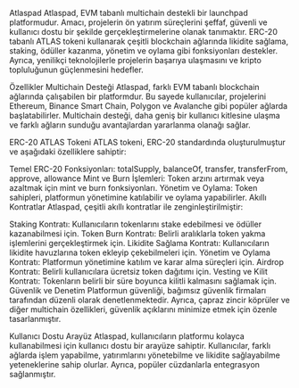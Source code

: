 Atlaspad
Atlaspad, EVM tabanlı multichain destekli bir launchpad platformudur. Amacı, projelerin ön yatırım süreçlerini şeffaf, güvenli ve kullanıcı dostu bir şekilde gerçekleştirmelerine olanak tanımaktır. ERC-20 tabanlı ATLAS tokeni kullanarak çeşitli blockchain ağlarında likidite sağlama, staking, ödüller kazanma, yönetim ve oylama gibi fonksiyonları destekler. Ayrıca, yenilikçi teknolojilerle projelerin başarıya ulaşmasını ve kripto topluluğunun güçlenmesini hedefler.

Özellikler
Multichain Desteği
Atlaspad, farklı EVM tabanlı blockchain ağlarında çalışabilen bir platformdur. Bu sayede kullanıcılar, projelerini Ethereum, Binance Smart Chain, Polygon ve Avalanche gibi popüler ağlarda başlatabilirler. Multichain desteği, daha geniş bir kullanıcı kitlesine ulaşma ve farklı ağların sunduğu avantajlardan yararlanma olanağı sağlar.

ERC-20 ATLAS Tokeni
ATLAS tokeni, ERC-20 standardında oluşturulmuştur ve aşağıdaki özelliklere sahiptir:

Temel ERC-20 Fonksiyonları: totalSupply, balanceOf, transfer, transferFrom, approve, allowance
Mint ve Burn İşlemleri: Token arzını artırmak veya azaltmak için mint ve burn fonksiyonları.
Yönetim ve Oylama: Token sahipleri, platformun yönetimine katılabilir ve oylama yapabilirler.
Akıllı Kontratlar
Atlaspad, çeşitli akıllı kontratlar ile zenginleştirilmiştir:

Staking Kontratı: Kullanıcıların tokenlarını stake edebilmesi ve ödüller kazanabilmesi için.
Token Burn Kontratı: Belirli aralıklarla token yakma işlemlerini gerçekleştirmek için.
Likidite Sağlama Kontratı: Kullanıcıların likidite havuzlarına token ekleyip çekebilmeleri için.
Yönetim ve Oylama Kontratı: Platformun yönetimine katılım ve karar alma süreçleri için.
Airdrop Kontratı: Belirli kullanıcılara ücretsiz token dağıtımı için.
Vesting ve Kilit Kontratı: Tokenların belirli bir süre boyunca kilitli kalmasını sağlamak için.
Güvenlik ve Denetim
Platformun güvenliği, bağımsız güvenlik firmaları tarafından düzenli olarak denetlenmektedir. Ayrıca, çapraz zincir köprüler ve diğer multichain özellikleri, güvenlik açıklarını minimize etmek için özenle tasarlanmıştır.

Kullanıcı Dostu Arayüz
Atlaspad, kullanıcıların platformu kolayca kullanabilmesi için kullanıcı dostu bir arayüze sahiptir. Kullanıcılar, farklı ağlarda işlem yapabilme, yatırımlarını yönetebilme ve likidite sağlayabilme yeteneklerine sahip olurlar. Ayrıca, popüler cüzdanlarla entegrasyon sağlanmıştır.
